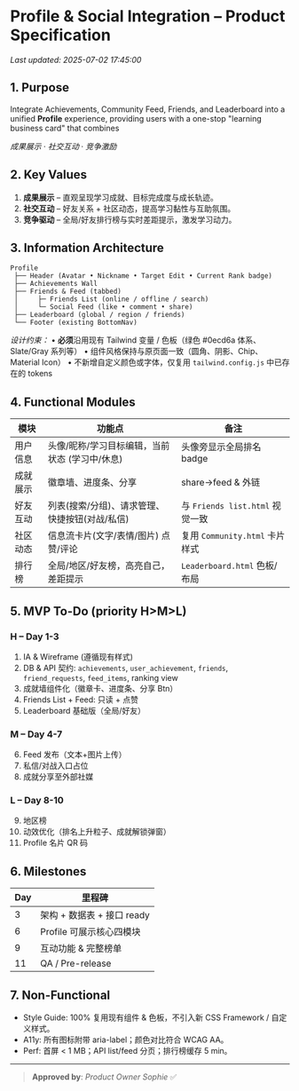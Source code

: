 # Profile & Social Integration – Product Specification

_Last updated: 2025-07-02 17:45:00_

## 1. Purpose
Integrate Achievements, Community Feed, Friends, and Leaderboard into a unified **Profile** experience, providing users with a one-stop "learning business card" that combines

*成果展示 · 社交互动 · 竞争激励*

## 2. Key Values
1. **成果展示** – 直观呈现学习成就、目标完成度与成长轨迹。
2. **社交互动** – 好友关系 + 社区动态，提高学习黏性与互助氛围。
3. **竞争驱动** – 全局/好友排行榜与实时差距提示，激发学习动力。

## 3. Information Architecture
```
Profile
 ├── Header (Avatar • Nickname • Target Edit • Current Rank badge)
 ├── Achievements Wall
 ├── Friends & Feed (tabbed)
 │     ├─ Friends List (online / offline / search)
 │     └─ Social Feed (like • comment • share)
 ├── Leaderboard (global / region / friends)
 └── Footer (existing BottomNav)
```
*设计约束：*
• **必须**沿用现有 Tailwind 变量 / 色板（绿色 #0ecd6a 体系、Slate/Gray 系列等）
• 组件风格保持与原页面一致（圆角、阴影、Chip、Material Icon）
• 不新增自定义颜色或字体，仅复用 `tailwind.config.js` 中已存在的 tokens

## 4. Functional Modules
| 模块 | 功能点 | 备注 |
|------|---------|------|
| 用户信息 | 头像/昵称/学习目标编辑，当前状态 (学习中/休息) | 头像旁显示全局排名 badge |
| 成就展示 | 徽章墙、进度条、分享 | share->feed & 外链 |
| 好友互动 | 列表(搜索/分组)、请求管理、快捷按钮(对战/私信) | 与 `Friends list.html` 视觉一致 |
| 社区动态 | 信息流卡片(文字/表情/图片) 点赞/评论 | 复用 `Community.html` 卡片样式 |
| 排行榜 | 全局/地区/好友榜，高亮自己，差距提示 | `Leaderboard.html` 色板/布局 |

## 5. MVP To-Do  (priority H>M>L)
### H – Day 1-3
1. IA & Wireframe (遵循现有样式)  
2. DB & API 契约: `achievements`, `user_achievement`, `friends`, `friend_requests`, `feed_items`, ranking view  
3. 成就墙组件化（徽章卡、进度条、分享 Btn）  
4. Friends List + Feed: 只读 + 点赞  
5. Leaderboard 基础版（全局/好友）  

### M – Day 4-7
6. Feed 发布（文本+图片上传）  
7. 私信/对战入口占位  
8. 成就分享至外部社媒  

### L – Day 8-10
9. 地区榜  
10. 动效优化（排名上升粒子、成就解锁弹窗）  
11. Profile 名片 QR 码  

## 6. Milestones
| Day | 里程碑 |
|-----|---------|
| 3 | 架构 + 数据表 + 接口 ready |
| 6 | Profile 可展示核心四模块 |
| 9 | 互动功能 & 完整榜单 |
| 11 | QA / Pre-release |

## 7. Non-Functional
* Style Guide: 100% 复用现有组件 & 色板，不引入新 CSS Framework / 自定义样式。  
* A11y: 所有图标附带 aria-label；颜色对比符合 WCAG AA。
* Perf: 首屏 < 1 MB；API list/feed 分页；排行榜缓存 5 min。

---
> **Approved by**: _Product Owner Sophie_ ✅ 